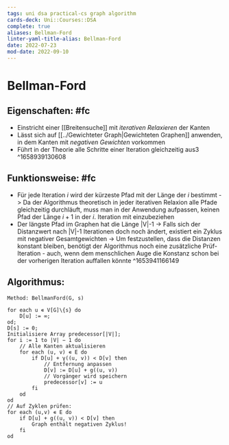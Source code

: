 ```yaml
---
tags: uni dsa practical-cs graph algorithm
cards-deck: Uni::Courses::DSA
complete: true
aliases: Bellman-Ford
linter-yaml-title-alias: Bellman-Ford
date: 2022-07-23
mod-date: 2022-09-10
---
```


# Bellman-Ford

## Eigenschaften: #fc
- Einstricht einer [[Breitensuche]] mit *iterativen Relaxieren* der Kanten
- Lässt sich auf [[../Gewichteter Graph|Gewichteten Graphen]] anwenden, in dem Kanten mit *negativen Gewichten* vorkommen
- Führt in der Theorie alle Schritte einer Iteration gleichzeitig aus3
^1658939130608

## Funktionsweise: #fc
- Für jede Iteration $i$ wird der kürzeste Pfad mit der Länge der $i$ bestimmt
	-> Da der Algorithmus theoretisch in jeder iterativen Relaxion alle Pfade gleichzeitig durchläuft, muss man in der Anwendung aufpassen, keinen Pfad der Länge $i+1$ in der $i.$ Iteration mit einzubeziehen
- Der längste Pfad im Graphen hat die Länge |V|-1
	-> Falls sich der Distanzwert nach |V|-1 Iterationen doch noch ändert, existiert ein Zyklus mit negativer Gesamtgewichten
	-> Um festzustellen, dass die Distanzen konstant bleiben, benötigt der Algorithmus noch eine zusätzliche Prüf-Iteration - auch, wenn dem menschlichen Auge die Konstanz schon bei der vorherigen Iteration auffallen könnte
^1653941166149

## Algorithmus:
```
Method: BellmanFord(G, s)

for each u ∊ V[G]\{s} do 
	D[u] := ∞;
od;
D[s] := 0;
Initialisiere Array predecessor[|V|];
for i := 1 to |V| − 1 do
	// Alle Kanten aktualisieren
	for each (u, v) ∊ E do
		if D[u] + γ((u, v)) < D[v] then
			// Entfernung anpassen
			D[v] := D[u] + g((u, v))
			// Vorgänger wird speichern
			predecessor[v] := u
		fi
	od
od
// Auf Zyklen prüfen:
for each (u,v) ∊ E do
	if D[u] + g((u, v)) < D[v] then
		Graph enthält negativen Zyklus!
	fi
od
```

